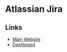 # Atlassian Jira

## Links

- [Main Website](https://atlassian.com/software/jira)
- [Dashboard](https://start.atlassian.com)
